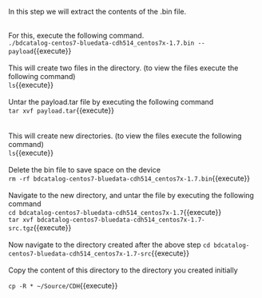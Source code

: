 In this step we will extract the contents of the .bin file.

<br>For this, execute the following command.<br>
`./bdcatalog-centos7-bluedata-cdh514_centos7x-1.7.bin --payload`{{execute}}
<br>
<br>
This will create two files in the directory. (to view the files execute the following command)<br>
`ls`{{execute}}
<br><br>Untar the payload.tar file by executing the following command
<br>`tar xvf payload.tar`{{execute}}<br>
<br><br>This will create new directories. (to view the files execute the following command)<br>
`ls`{{execute}}
<br><br>Delete the bin file to save space on the device<br>
`rm -rf bdcatalog-centos7-bluedata-cdh514_centos7x-1.7.bin`{{execute}}
<br><br>Navigate to the new directory, and untar the file by executing the following command
<br>`cd bdcatalog-centos7-bluedata-cdh514_centos7x-1.7`{{execute}}
<br>
`tar xvf bdcatalog-centos7-bluedata-cdh514_centos7x-1.7-src.tgz`{{execute}}
<br><br>Now navigate to the directory created after the above step
`cd bdcatalog-centos7-bluedata-cdh514_centos7x-1.7-src`{{execute}}
<br><br>
Copy the content of this directory to the directory you created initially<br>

`cp -R * ~/Source/CDH`{{execute}}
